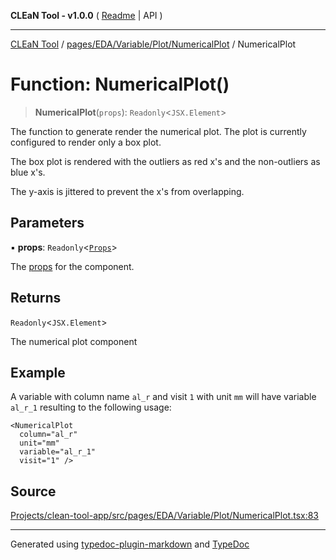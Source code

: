 **CLEaN Tool - v1.0.0** ( [Readme](../../../../../../README.md) \| API )

***

[CLEaN Tool](../../../../../../modules.md) / [pages/EDA/Variable/Plot/NumericalPlot](../README.md) / NumericalPlot

# Function: NumericalPlot()

> **NumericalPlot**(`props`): `Readonly`\<`JSX.Element`\>

The function to generate render the numerical plot. The plot is currently configured to render only a box plot.

The box plot is rendered with the outliers as red x's and the non-outliers as blue x's.

The y-axis is jittered to prevent the x's from overlapping.

## Parameters

▪ **props**: `Readonly`\<[`Props`](../interfaces/Props.md)\>

The [props](../interfaces/Props.md) for the component.

## Returns

`Readonly`\<`JSX.Element`\>

The numerical plot component

## Example

A variable with column name `al_r` and visit `1` with unit `mm` will have variable `al_r_1` resulting to the following usage:
```tsx
<NumericalPlot
  column="al_r"
  unit="mm"
  variable="al_r_1"
  visit="1" />
```

## Source

[Projects/clean-tool-app/src/pages/EDA/Variable/Plot/NumericalPlot.tsx:83](https://github.com/yuckyh/clean-tool-app/)

***

Generated using [typedoc-plugin-markdown](https://www.npmjs.com/package/typedoc-plugin-markdown) and [TypeDoc](https://typedoc.org/)
